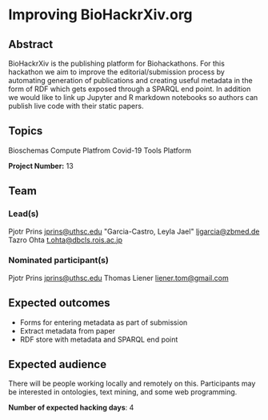 # Improving BioHackrXiv.org

## Abstract

BioHackrXiv is the publishing platform for Biohackathons. For this hackathon we aim to improve the editorial/submission process by automating generation of publications and creating useful metadata in the form of RDF which gets exposed through a SPARQL end point. In addition we would like to link up Jupyter and R markdown notebooks so authors can publish live code with their static papers.

## Topics

Bioschemas
 Compute Platfrom
 Covid-19
 Tools Platform

**Project Number:** 13

## Team

### Lead(s)

Pjotr Prins <jprins@uthsc.edu>
 "Garcia-Castro, Leyla Jael" <ljgarcia@zbmed.de>
 Tazro Ohta <t.ohta@dbcls.rois.ac.jp>

### Nominated participant(s)

Pjotr Prins <jprins@uthsc.edu>
 Thomas Liener <liener.tom@gmail.com>

## Expected outcomes

* Forms for entering metadata as part of submission
 * Extract metadata from paper
 * RDF store with metadata and SPARQL end point

## Expected audience

There will be people working locally and remotely on this. Participants may be interested in ontologies, text mining, and some web programming.

**Number of expected hacking days**: 4

